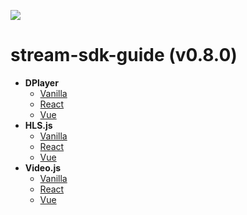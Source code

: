 [![](https://img.shields.io/badge/npm_%7C_@mlytics%2Fp2sp--sdk-v0.8.0-orange)](https://www.npmjs.com/package/@mlytics/p2sp-sdk)

# stream-sdk-guide (v0.8.0)

- **DPlayer**
  - [Vanilla](./DPlayer/vanilla-sample)
  - [React](./DPlayer/react-sample)
  - [Vue](./DPlayer/vue-sample)
- **HLS.js**
  - [Vanilla](./HLS.js/vanilla-sample)
  - [React](./HLS.js/react-sample)
  - [Vue](./HLS.js/vue-sample)
- **Video.js**
  - [Vanilla](./Video.js/vanilla-sample)
  - [React](./Video.js/react-sample)
  - [Vue](./Video.js/vue-sample)
